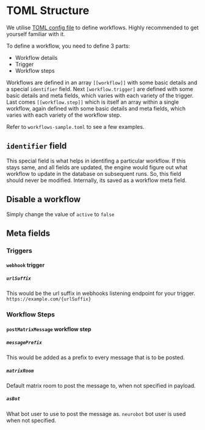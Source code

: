 TOML Structure
==============

We utilise [TOML config file](https://toml.io/en/) to define workflows. Highly recommended to get yourself familiar with it.

To define a workflow, you need to define 3 parts:
- Workflow details
- Trigger
- Workflow steps

Workflows are defined in an array `[[workflow]]` with some basic details and a special `identifier` field. Next `[workflow.trigger]` are defined with some basic details and meta fields, which varies with each variety of the trigger. Last comes `[[workflow.step]]` which is itself an array within a single workflow, again defined with some basic details and meta fields, which varies with each variety of the workflow step.

Refer to `workflows-sample.toml` to see a few examples.

## `identifier` field

This special field is what helps in identifing a particular workflow. If this stays same, and all fields are updated, the engine would figure out what workflow to update in the database on subsequent runs. So, this field should never be modified. Internally, its saved as a workflow meta field.

## Disable a workflow

Simply change the value of `active` to `false`

## Meta fields

### Triggers

#### `webhook` trigger

##### `urlSuffix`

This would be the url suffix in webhooks listening endpoint for your trigger. `https://example.com/{urlSuffix}`

### Workflow Steps

#### `postMatrixMessage` workflow step

##### `messagePrefix`

This would be added as a prefix to every message that is to be posted.

##### `matrixRoom`

Default matrix room to post the message to, when not specified in payload.

##### `asBot`

What bot user to use to post the message as. `neurobot` bot user is used when not specified.
